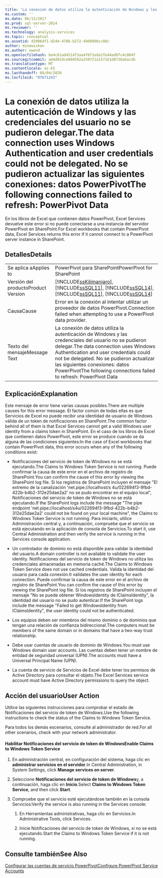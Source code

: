 ```yaml
---
title: 'La conexión de datos utiliza la autenticación de Windows y las credenciales del usuario no se pudieron delegar. No se pudieron actualizar las siguientes conexiones: datos PowerPivot | Microsoft Docs'
ms.custom: ''
ms.date: 06/13/2017
ms.prod: sql-server-2014
ms.reviewer: ''
ms.technology: analysis-services
ms.topic: conceptual
ms.assetid: d2006df1-d244-4786-b272-49d8996cc88c
author: minewiskan
ms.author: owend
ms.openlocfilehash: be4c61ad4514f3aa4f6f1eda1fe44ad97c4c064f
ms.sourcegitcommit: ad4d92dce894592a259721a1571b1d8736abacdb
ms.translationtype: MT
ms.contentlocale: es-ES
ms.lasthandoff: 08/04/2020
ms.locfileid: "87671243"
---
```

# <a name="the-data-connection-uses-windows-authentication-and-user-credentials-could-not-be-delegated-the-following-connections-failed-to-refresh-powerpivot-data"></a><span data-ttu-id="c6bf9-103">La conexión de datos utiliza la autenticación de Windows y las credenciales del usuario no se pudieron delegar.</span><span class="sxs-lookup"><span data-stu-id="c6bf9-103">The data connection uses Windows Authentication and user credentials could not be delegated.</span></span> <span data-ttu-id="c6bf9-104">No se pudieron actualizar las siguientes conexiones: datos PowerPivot</span><span class="sxs-lookup"><span data-stu-id="c6bf9-104">The following connections failed to refresh: PowerPivot Data</span></span>
  <span data-ttu-id="c6bf9-105">En los libros de Excel que contienen datos PowerPivot, Excel Services devuelve este error si no puede conectarse a una instancia del servidor PowerPivot en SharePoint.</span><span class="sxs-lookup"><span data-stu-id="c6bf9-105">For Excel workbooks that contain PowerPivot data, Excel Services returns this error if it cannot connect to a PowerPivot server instance in SharePoint.</span></span>  
  
## <a name="details"></a><span data-ttu-id="c6bf9-106">Detalles</span><span class="sxs-lookup"><span data-stu-id="c6bf9-106">Details</span></span>  
  
|||  
|-|-|  
|<span data-ttu-id="c6bf9-107">Se aplica a</span><span class="sxs-lookup"><span data-stu-id="c6bf9-107">Applies to</span></span>|<span data-ttu-id="c6bf9-108">PowerPivot para SharePoint</span><span class="sxs-lookup"><span data-stu-id="c6bf9-108">PowerPivot for SharePoint</span></span>|  
|<span data-ttu-id="c6bf9-109">Versión del producto</span><span class="sxs-lookup"><span data-stu-id="c6bf9-109">Product Version</span></span>|[!INCLUDE[ssKilimanjaro](../../includes/sskilimanjaro-md.md)]<span data-ttu-id="c6bf9-110">, [!INCLUDE[ssSQL11](../../includes/sssql11-md.md)], [!INCLUDE[ssSQL14](../../includes/sssql14-md.md)]</span><span class="sxs-lookup"><span data-stu-id="c6bf9-110">, [!INCLUDE[ssSQL11](../../includes/sssql11-md.md)], [!INCLUDE[ssSQL14](../../includes/sssql14-md.md)]</span></span>|  
|<span data-ttu-id="c6bf9-111">Causa</span><span class="sxs-lookup"><span data-stu-id="c6bf9-111">Cause</span></span>|<span data-ttu-id="c6bf9-112">Error en la conexión al intentar utilizar un proveedor de datos PowerPivot.</span><span class="sxs-lookup"><span data-stu-id="c6bf9-112">Connection failed when attempting to use a PowerPivot data provider.</span></span>|  
|<span data-ttu-id="c6bf9-113">Texto del mensaje</span><span class="sxs-lookup"><span data-stu-id="c6bf9-113">Message Text</span></span>|<span data-ttu-id="c6bf9-114">La conexión de datos utiliza la autenticación de Windows y las credenciales del usuario no se pudieron delegar.</span><span class="sxs-lookup"><span data-stu-id="c6bf9-114">The data connection uses Windows Authentication and user credentials could not be delegated.</span></span> <span data-ttu-id="c6bf9-115">No se pudieron actualizar las siguientes conexiones: datos PowerPivot</span><span class="sxs-lookup"><span data-stu-id="c6bf9-115">The following connections failed to refresh: PowerPivot Data</span></span>|  
  
## <a name="explanation"></a><span data-ttu-id="c6bf9-116">Explicación</span><span class="sxs-lookup"><span data-stu-id="c6bf9-116">Explanation</span></span>  
 <span data-ttu-id="c6bf9-117">Este mensaje de error tiene varias causas posibles.</span><span class="sxs-lookup"><span data-stu-id="c6bf9-117">There are multiple causes for this error message.</span></span> <span data-ttu-id="c6bf9-118">El factor común de todas ellas es que Servicios de Excel no puede recibir una identidad de usuario de Windows válida de un token de notificaciones en SharePoint.</span><span class="sxs-lookup"><span data-stu-id="c6bf9-118">The common factor behind all of them is that Excel Services cannot get a valid Windows user identity from a claims token in SharePoint.</span></span> <span data-ttu-id="c6bf9-119">En el caso de los libros de Excel que contienen datos PowerPivot, este error se produce cuando se da alguna de las condiciones siguientes:</span><span class="sxs-lookup"><span data-stu-id="c6bf9-119">In the case of Excel workbooks that contain PowerPivot data, this error occurs when any of the following conditions exist:</span></span>  
  
-   <span data-ttu-id="c6bf9-120">Notificaciones del servicio de token de Windows no se está ejecutando.</span><span class="sxs-lookup"><span data-stu-id="c6bf9-120">The Claims to Windows Token Service is not running.</span></span> <span data-ttu-id="c6bf9-121">Puede confirmar la causa de este error en el archivo de registro de SharePoint.</span><span class="sxs-lookup"><span data-stu-id="c6bf9-121">You can confirm the cause of this error by viewing the SharePoint log file.</span></span> <span data-ttu-id="c6bf9-122">Si los registros de SharePoint incluyen el mensaje "El extremo de la canalización 'net.pipe://localhost/s 4u/022694f3-9fbd-422b-b4b2-312e25dae2a2' no se pudo encontrar en el equipo local", Notificaciones del servicio de token de Windows no se está ejecutando.</span><span class="sxs-lookup"><span data-stu-id="c6bf9-122">If the SharePoint logs include the message "The pipe endpoint 'net.pipe://localhost/s4u/022694f3-9fbd-422b-b4b2-312e25dae2a2' could not be found on your local machine", the Claims to Windows Token Service is not running.</span></span> <span data-ttu-id="c6bf9-123">Para iniciarlo, utilice Administración central y, a continuación, compruebe que el servicio se está ejecutando en la aplicación de consola de Servicios.</span><span class="sxs-lookup"><span data-stu-id="c6bf9-123">To start it, use Central Administration and then verify the service is running in the Services console application.</span></span>  
  
-   <span data-ttu-id="c6bf9-124">Un controlador de dominio no está disponible para validar la identidad del usuario.</span><span class="sxs-lookup"><span data-stu-id="c6bf9-124">A domain controller is not available to validate the user identity.</span></span> <span data-ttu-id="c6bf9-125">Notificaciones del servicio de token de Windows no utiliza las credenciales almacenadas en memoria caché.</span><span class="sxs-lookup"><span data-stu-id="c6bf9-125">The Claims to Windows Token Service does not use cached credentials.</span></span> <span data-ttu-id="c6bf9-126">Valida la identidad del usuario para cada conexión.</span><span class="sxs-lookup"><span data-stu-id="c6bf9-126">It validates the user identity for each connection.</span></span> <span data-ttu-id="c6bf9-127">Puede confirmar la causa de este error en el archivo de registro de SharePoint.</span><span class="sxs-lookup"><span data-stu-id="c6bf9-127">You can confirm the cause of this error by viewing the SharePoint log file.</span></span> <span data-ttu-id="c6bf9-128">Si los registros de SharePoint incluyen el mensaje "No se puede obtener WindowsIdentity de IClaimsIdentity", la identidad del usuario no se pudo autenticar.</span><span class="sxs-lookup"><span data-stu-id="c6bf9-128">If the SharePoint logs include the message "Failed to get WindowsIdentity from IClaimsIdentity", the user identity could not be authenticated.</span></span>  
  
-   <span data-ttu-id="c6bf9-129">Los equipos deben ser miembros del mismo dominio o de dominios que tengan una relación de confianza bidireccional.</span><span class="sxs-lookup"><span data-stu-id="c6bf9-129">The computers must be members of the same domain or in domains that have a two-way trust relationship.</span></span>  
  
-   <span data-ttu-id="c6bf9-130">Debe usar cuentas de usuario de dominio de Windows.</span><span class="sxs-lookup"><span data-stu-id="c6bf9-130">You must use Windows domain user accounts.</span></span> <span data-ttu-id="c6bf9-131">Las cuentas deben tener un nombre de entidad de seguridad universal (UPN).</span><span class="sxs-lookup"><span data-stu-id="c6bf9-131">The accounts must have a Universal Principal Name (UPN).</span></span>  
  
-   <span data-ttu-id="c6bf9-132">La cuenta de servicio de Servicios de Excel debe tener los permisos de Active Directory para consultar el objeto.</span><span class="sxs-lookup"><span data-stu-id="c6bf9-132">The Excel Services service account must have Active Directory permissions to query the object.</span></span>  
  
## <a name="user-action"></a><span data-ttu-id="c6bf9-133">Acción del usuario</span><span class="sxs-lookup"><span data-stu-id="c6bf9-133">User Action</span></span>  
 <span data-ttu-id="c6bf9-134">Utilice las siguientes instrucciones para comprobar el estado de Notificaciones del servicio de token de Windows.</span><span class="sxs-lookup"><span data-stu-id="c6bf9-134">Use the following instructions to check the status of the Claims to Windows Token Service.</span></span>  
  
 <span data-ttu-id="c6bf9-135">Para todos los demás escenarios, consulte al administrador de red.</span><span class="sxs-lookup"><span data-stu-id="c6bf9-135">For all other scenarios, check with your network administrator.</span></span>  
  
#### <a name="enable-claims-to-windows-token-service"></a><span data-ttu-id="c6bf9-136">Habilitar Notificaciones del servicio de token de Windows</span><span class="sxs-lookup"><span data-stu-id="c6bf9-136">Enable Claims to Windows Token Service</span></span>  
  
1.  <span data-ttu-id="c6bf9-137">En administración central, en configuración del sistema, haga clic en **administrar servicios en el servidor**.</span><span class="sxs-lookup"><span data-stu-id="c6bf9-137">In Central Administration, in System Settings, click **Manage services on server**.</span></span>  
  
2.  <span data-ttu-id="c6bf9-138">Seleccione **Notificaciones del servicio de token de Windows**y, a continuación, haga clic en **Inicio**.</span><span class="sxs-lookup"><span data-stu-id="c6bf9-138">Select **Claims to Windows Token Service**, and then click **Start**.</span></span>  
  
3.  <span data-ttu-id="c6bf9-139">Compruebe que el servicio esté ejecutándose también en la consola Servicios:</span><span class="sxs-lookup"><span data-stu-id="c6bf9-139">Verify the service is also running in the Services console:</span></span>  
  
    1.  <span data-ttu-id="c6bf9-140">En Herramientas administrativas, haga clic en Servicios.</span><span class="sxs-lookup"><span data-stu-id="c6bf9-140">In Administrative Tools, click Services.</span></span>  
  
    2.  <span data-ttu-id="c6bf9-141">Inicie Notificaciones del servicio de token de Windows, si no se está ejecutando.</span><span class="sxs-lookup"><span data-stu-id="c6bf9-141">Start the Claims to Windows Token Service if it is not running.</span></span>  
  
## <a name="see-also"></a><span data-ttu-id="c6bf9-142">Consulte también</span><span class="sxs-lookup"><span data-stu-id="c6bf9-142">See Also</span></span>  
 [<span data-ttu-id="c6bf9-143">Configurar las cuentas de servicio PowerPivot</span><span class="sxs-lookup"><span data-stu-id="c6bf9-143">Configure PowerPivot Service Accounts</span></span>](configure-power-pivot-service-accounts.md)  
  
  
